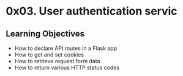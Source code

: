 # 0x03. User authentication servic

## Learning Objectives

- How to declare API routes in a Flask app
- How to get and set cookies
- How to retrieve request form data
- How to return various HTTP status codes

